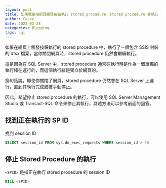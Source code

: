 ```yaml
---
layout: post
title: 如果我使用網頁觸發按鈕執行 stored procedure，stored procedure 會執行 SSIS dtsx，如果在 stored procedure 執行時將網頁關閉, stored procedure 還會繼續執行嗎?
author: Casey
date: 2023-03-28
categories: Blogging
tags: sql
---
```


如果在網頁上觸發按鈕執行的 stored procedure 中，執行了一個包含 SSIS 封裝的 dtsx 檔案，當你關閉網頁時，stored procedure 仍然會繼續執行。

這是因為在 SQL Server 中，stored procedure 通常在執行時是作為一個單獨的執行緒在運行的，而這個執行緒是獨立於網頁的。

換句話說，即使你關閉了網頁，stored procedure 仍然會在 SQL Server 上運行，直到其執行完成或被手動停止。

因此，希望停止 stored procedure 的執行，可以使用 SQL Server Management Studio 或 Transact-SQL 命令來停止其執行，具體方法可以參考前面的回答。

## 找到正在執行的 SP ID

找到 session ID

```SQL
SELECT session_id FROM sys.dm_exec_requests WHERE session_id > 50
```

## 停止 Stored Procedure 的執行

`<SPID>` 是指正在執行 stored procedure 的 session ID

```SQL
KILL <SPID>
```
